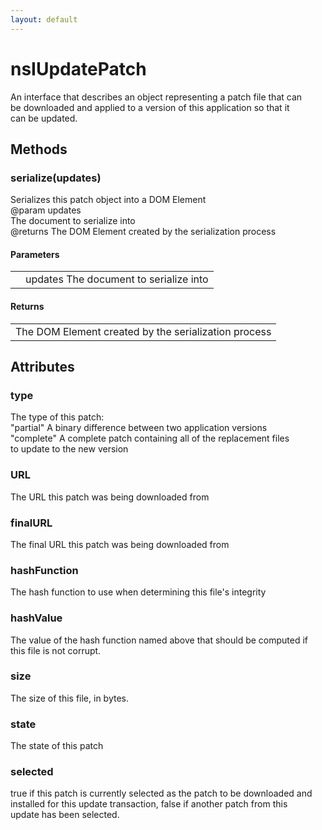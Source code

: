 ```yaml
---
layout: default
---
```


# nsIUpdatePatch #
  
An interface that describes an object representing a patch file that can  
be downloaded and applied to a version of this application so that it  
can be updated.  
  

## Methods ##

### serialize(updates) ###
  
Serializes this patch object into a DOM Element  
@param   updates  
         The document to serialize into  
@returns The DOM Element created by the serialization process  
  

#### Parameters ####

<table>

<tr>
<td></td>
<td>updates  
         The document to serialize into  
</td>
</tr>

</table>

#### Returns ####

<table>

<tr>
<td>The DOM Element created by the serialization process  
</td>
</tr>

</table>

## Attributes ##

### type ###
  
The type of this patch:  
"partial"      A binary difference between two application versions  
"complete"     A complete patch containing all of the replacement files  
               to update to the new version  
  

### URL ###
  
The URL this patch was being downloaded from  
  

### finalURL ###
  
The final URL this patch was being downloaded from  
  

### hashFunction ###
  
The hash function to use when determining this file's integrity  
  

### hashValue ###
  
The value of the hash function named above that should be computed if  
this file is not corrupt.  
  

### size ###
  
The size of this file, in bytes.  
  

### state ###
  
The state of this patch  
  

### selected ###
  
true if this patch is currently selected as the patch to be downloaded and  
installed for this update transaction, false if another patch from this  
update has been selected.  
  
